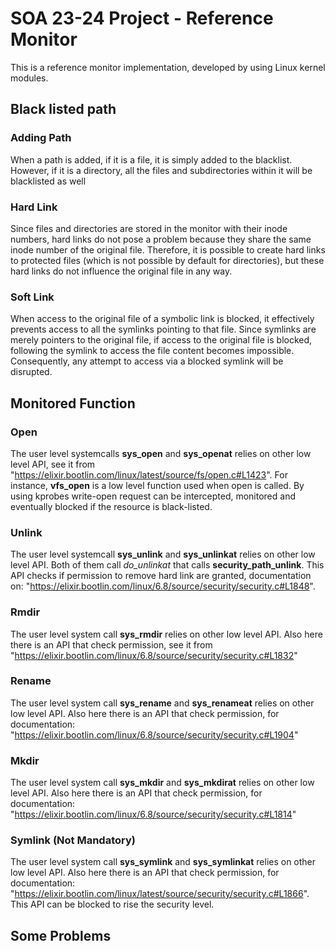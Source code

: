 # SOA 23-24 Project - Reference Monitor
This is a reference monitor implementation, developed by using Linux kernel modules. <br />

## Black listed path
### Adding Path
When a path is added, if it is a file, it is simply added to the blacklist. However, if it is a directory, all the files and subdirectories within it will be blacklisted as well
### Hard Link
Since files and directories are stored in the monitor with their inode numbers, hard links do not pose a problem because they share the same inode number of the original file. Therefore, it is possible to create hard links to protected files (which is not possible by default for directories), but these hard links do not influence the original file in any way.
### Soft Link
When access to the original file of a symbolic link is blocked, it effectively prevents access to all the symlinks pointing to that file. Since symlinks are merely pointers to the original file, if access to the original file is blocked, following the symlink to access the file content becomes impossible. Consequently, any attempt to access via a blocked symlink will be disrupted.

## Monitored Function
### Open
The user level systemcalls **sys_open** and **sys_openat** relies on other low level API, see it from "https://elixir.bootlin.com/linux/latest/source/fs/open.c#L1423". For instance, **vfs_open** is a low level function used when open is called. By using kprobes write-open request can be intercepted, monitored and eventually blocked if the resource is black-listed. <br />
### Unlink
The user level systemcall **sys_unlink** and **sys_unlinkat** relies on other low level API. Both of them call *do_unlinkat* that calls **security_path_unlink**. This API checks if permission to remove hard link are granted, documentation on: "https://elixir.bootlin.com/linux/6.8/source/security/security.c#L1848". 
### Rmdir
The user level system call **sys_rmdir** relies on other low level API. Also here there is an API that check permission, see it from "https://elixir.bootlin.com/linux/6.8/source/security/security.c#L1832"
### Rename
The user level system call **sys_rename** and **sys_renameat** relies on other low level API. Also here there is an API that check permission, for documentation: "https://elixir.bootlin.com/linux/6.8/source/security/security.c#L1904"
### Mkdir
The user level system call **sys_mkdir** and **sys_mkdirat** relies on other low level API. Also here there is an API that check permission, for documentation: "https://elixir.bootlin.com/linux/6.8/source/security/security.c#L1814"
### Symlink (Not Mandatory)
The user level system call **sys_symlink** and **sys_symlinkat** relies on other low level API. Also here there is an API that check permission, for documentation: "https://elixir.bootlin.com/linux/latest/source/security/security.c#L1866". This API can be blocked to rise the security level.

## Some Problems

